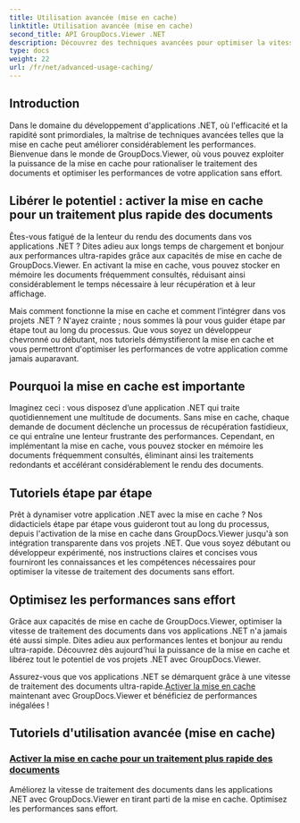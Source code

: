 ```yaml
---
title: Utilisation avancée (mise en cache)
linktitle: Utilisation avancée (mise en cache)
second_title: API GroupDocs.Viewer .NET
description: Découvrez des techniques avancées pour optimiser la vitesse de traitement des documents dans les applications .NET avec GroupDocs.Viewer. Découvrez dès maintenant comment activer la mise en cache pour des performances plus rapides !
type: docs
weight: 22
url: /fr/net/advanced-usage-caching/
---
```


## Introduction

Dans le domaine du développement d'applications .NET, où l'efficacité et la rapidité sont primordiales, la maîtrise de techniques avancées telles que la mise en cache peut améliorer considérablement les performances. Bienvenue dans le monde de GroupDocs.Viewer, où vous pouvez exploiter la puissance de la mise en cache pour rationaliser le traitement des documents et optimiser les performances de votre application sans effort.

## Libérer le potentiel : activer la mise en cache pour un traitement plus rapide des documents

Êtes-vous fatigué de la lenteur du rendu des documents dans vos applications .NET ? Dites adieu aux longs temps de chargement et bonjour aux performances ultra-rapides grâce aux capacités de mise en cache de GroupDocs.Viewer. En activant la mise en cache, vous pouvez stocker en mémoire les documents fréquemment consultés, réduisant ainsi considérablement le temps nécessaire à leur récupération et à leur affichage.

Mais comment fonctionne la mise en cache et comment l’intégrer dans vos projets .NET ? N'ayez crainte ; nous sommes là pour vous guider étape par étape tout au long du processus. Que vous soyez un développeur chevronné ou débutant, nos tutoriels démystifieront la mise en cache et vous permettront d'optimiser les performances de votre application comme jamais auparavant.

## Pourquoi la mise en cache est importante

Imaginez ceci : vous disposez d’une application .NET qui traite quotidiennement une multitude de documents. Sans mise en cache, chaque demande de document déclenche un processus de récupération fastidieux, ce qui entraîne une lenteur frustrante des performances. Cependant, en implémentant la mise en cache, vous pouvez stocker en mémoire les documents fréquemment consultés, éliminant ainsi les traitements redondants et accélérant considérablement le rendu des documents.

## Tutoriels étape par étape

Prêt à dynamiser votre application .NET avec la mise en cache ? Nos didacticiels étape par étape vous guideront tout au long du processus, depuis l'activation de la mise en cache dans GroupDocs.Viewer jusqu'à son intégration transparente dans vos projets .NET. Que vous soyez débutant ou développeur expérimenté, nos instructions claires et concises vous fourniront les connaissances et les compétences nécessaires pour optimiser la vitesse de traitement des documents sans effort.

## Optimisez les performances sans effort

Grâce aux capacités de mise en cache de GroupDocs.Viewer, optimiser la vitesse de traitement des documents dans vos applications .NET n'a jamais été aussi simple. Dites adieu aux performances lentes et bonjour au rendu ultra-rapide. Découvrez dès aujourd'hui la puissance de la mise en cache et libérez tout le potentiel de vos projets .NET avec GroupDocs.Viewer.

 Assurez-vous que vos applications .NET se démarquent grâce à une vitesse de traitement des documents ultra-rapide.[Activer la mise en cache](./enable-caching/) maintenant avec GroupDocs.Viewer et bénéficiez de performances inégalées !

## Tutoriels d'utilisation avancée (mise en cache)
### [Activer la mise en cache pour un traitement plus rapide des documents](./enable-caching/)
Améliorez la vitesse de traitement des documents dans les applications .NET avec GroupDocs.Viewer en tirant parti de la mise en cache. Optimisez les performances sans effort.